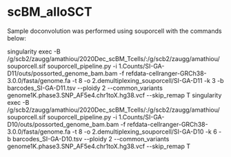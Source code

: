 # scBM_alloSCT

Sample doconvolution was performed using souporcell with the commands below:

singularity exec -B /g/scb2/zaugg/amathiou/2020Dec_scBM_Tcells/:/g/scb2/zaugg/amathiou/ souporcell.sif souporcell_pipeline.py -i 1.Counts/SI-GA-D11/outs/possorted_genome_bam.bam  -f refdata-cellranger-GRCh38-3.0.0/fasta/genome.fa -t 8 -o 2.demultiplexing_souporcell/SI-GA-D11 -k 3 -b barcodes_SI-GA-D11.tsv --ploidy 2 --common_variants genome1K.phase3.SNP_AF5e4.chr1toX.hg38.vcf --skip_remap T
singularity exec -B /g/scb2/zaugg/amathiou/2020Dec_scBM_Tcells/:/g/scb2/zaugg/amathiou/ souporcell.sif souporcell_pipeline.py -i 1.Counts/SI-GA-D10/outs/possorted_genome_bam.bam -f refdata-cellranger-GRCh38-3.0.0/fasta/genome.fa -t 8 -o 2.demultiplexing_souporcell/SI-GA-D10 -k 6 -b barcodes_SI-GA-D10.tsv --ploidy 2 --common_variants genome1K.phase3.SNP_AF5e4.chr1toX.hg38.vcf --skip_remap T


